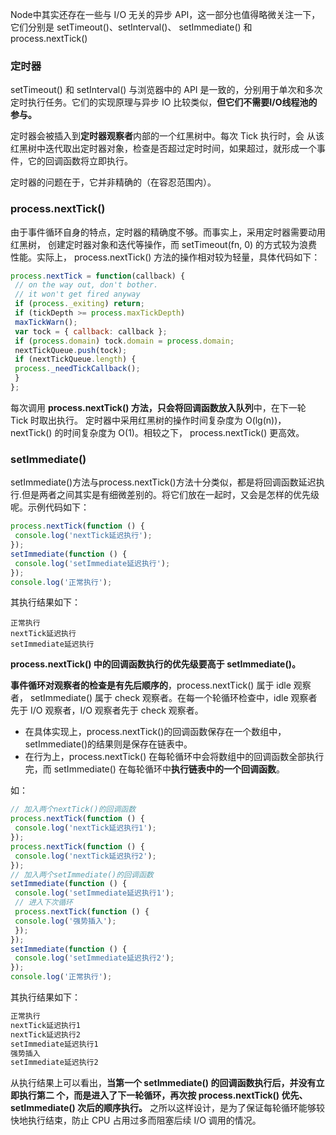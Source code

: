 Node中其实还存在一些与 I/O 无关的异步 API，这一部分也值得略微关注一下，它们分别是 setTimeout()、setInterval()、 setImmediate() 和 process.nextTick()

### 定时器

setTimeout() 和 setInterval() 与浏览器中的 API 是一致的，分别用于单次和多次定时执行任务。它们的实现原理与异步 IO 比较类似，**但它们不需要I/O线程池的参与。**

定时器会被插入到**定时器观察者**内部的一个红黑树中。每次 Tick 执行时，会 从该红黑树中迭代取出定时器对象，检查是否超过定时时间，如果超过，就形成一个事件，它的回调函数将立即执行。

定时器的问题在于，它并非精确的（在容忍范围内）。

###  process.nextTick()

由于事件循环自身的特点，定时器的精确度不够。而事实上，采用定时器需要动用红黑树， 创建定时器对象和迭代等操作，而 setTimeout(fn, 0) 的方式较为浪费性能。实际上， process.nextTick() 方法的操作相对较为轻量，具体代码如下：

```javascript
process.nextTick = function(callback) { 
 // on the way out, don't bother. 
 // it won't get fired anyway 
 if (process._exiting) return; 
 if (tickDepth >= process.maxTickDepth) 
 maxTickWarn(); 
 var tock = { callback: callback }; 
 if (process.domain) tock.domain = process.domain; 
 nextTickQueue.push(tock); 
 if (nextTickQueue.length) { 
 process._needTickCallback(); 
 } 
}; 

```

每次调用 **process.nextTick() 方法，只会将回调函数放入队列**中，在下一轮 Tick 时取出执行。 定时器中采用红黑树的操作时间复杂度为 O(lg(n))，nextTick() 的时间复杂度为 O(1)。相较之下， process.nextTick() 更高效。

###  setImmediate()

setImmediate()方法与process.nextTick()方法十分类似，都是将回调函数延迟执行.但是两者之间其实是有细微差别的。将它们放在一起时，又会是怎样的优先级呢。示例代码如下：

```javascript
process.nextTick(function () { 
 console.log('nextTick延迟执行'); 
}); 
setImmediate(function () { 
 console.log('setImmediate延迟执行'); 
}); 
console.log('正常执行'); 
```

其执行结果如下： 

```
正常执行
nextTick延迟执行
setImmediate延迟执行
```

**process.nextTick() 中的回调函数执行的优先级要高于 setImmediate()。**

**事件循环对观察者的检查是有先后顺序的**，process.nextTick() 属于 idle 观察者， setImmediate() 属于 check 观察者。在每一个轮循环检查中，idle 观察者先于 I/O 观察者，I/O 观察者先于 check 观察者。

- 在具体实现上，process.nextTick()的回调函数保存在一个数组中，setImmediate()的结果则是保存在链表中。
- 在行为上，process.nextTick() 在每轮循环中会将数组中的回调函数全部执行完，而 setImmediate() 在每轮循环中**执行链表中的一个回调函数**。

如：

```javascript
// 加入两个nextTick()的回调函数
process.nextTick(function () { 
 console.log('nextTick延迟执行1'); 
}); 
process.nextTick(function () { 
 console.log('nextTick延迟执行2'); 
}); 
// 加入两个setImmediate()的回调函数
setImmediate(function () { 
 console.log('setImmediate延迟执行1'); 
 // 进入下次循环
 process.nextTick(function () { 
 console.log('强势插入'); 
 }); 
}); 
setImmediate(function () { 
 console.log('setImmediate延迟执行2'); 
}); 
console.log('正常执行'); 
```

其执行结果如下：

```javascript
正常执行
nextTick延迟执行1 
nextTick延迟执行2 
setImmediate延迟执行1 
强势插入
setImmediate延迟执行2 
```

从执行结果上可以看出，**当第一个 setImmediate() 的回调函数执行后，并没有立即执行第二 个，而是进入了下一轮循环，再次按 process.nextTick() 优先、setImmediate() 次后的顺序执行。** 之所以这样设计，是为了保证每轮循环能够较快地执行结束，防止 CPU 占用过多而阻塞后续 I/O 调用的情况。

